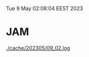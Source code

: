 Tue  9 May 02:08:04 EEST 2023
# JAM
<a href='./cache/202305/09_02.log'>./cache/202305/09_02.log</a>
